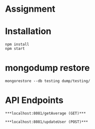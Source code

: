 # Assignment 


Installation
============

    npm install
    npm start



mongodump restore
============

    mongorestore --db testing dump/testing/
    


    
    

API Endpoints
============

    ***localhost:8081/getAverage (GET)***

    ***localhost:8081/updateUser (POST)***


